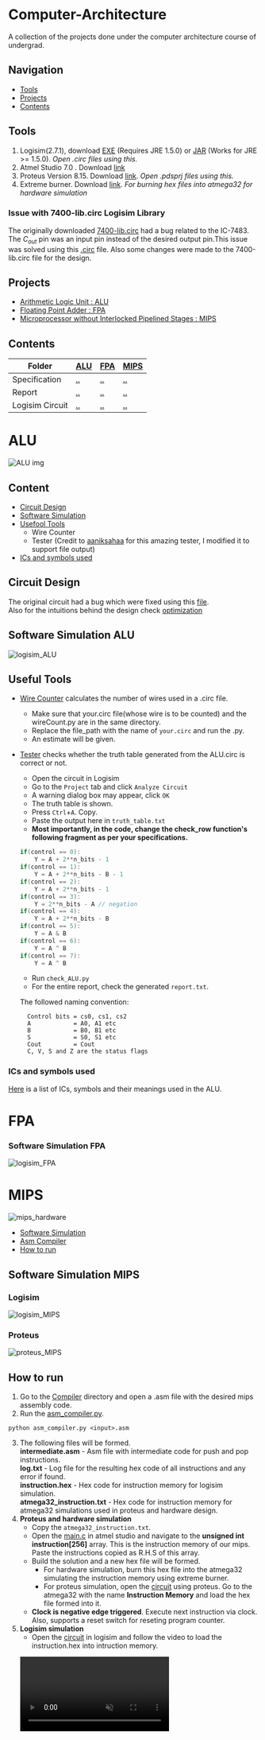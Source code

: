 # Computer-Architecture
A collection of the projects done under the computer architecture course of undergrad.

## Navigation
* [Tools](#tools)
* [Projects](#projects)
* [Contents](#contents)

## Tools
1. Logisim(2.7.1), download [EXE](https://sourceforge.net/projects/circuit/files/2.7.x/2.7.1/) (Requires JRE 1.5.0) or [JAR](https://sourceforge.net/projects/circuit/files/2.7.x/2.7.1/logisim-generic-2.7.1.jar/download) (Works for JRE >= 1.5.0).  _Open .circ files using this._
2. Atmel Studio 7.0 . Download [link](https://www.microchip.com/en-us/tools-resources/archives/avr-sam-mcus)
3. Proteus Version 8.15. Download [link](https://engineeringsoftware.net/electronics/proteus-8-15-full-crack/). _Open .pdsprj files using this._
4. Extreme burner. Download [link](https://extreme-burner-avr.software.informer.com/1.4/). _For burning hex files into atmega32 for hardware simulation_

### Issue with 7400-lib.circ Logisim Library 
The originally downloaded [7400-lib.circ](/Projects/ALU/Circuits/7400-lib.circ) had a bug related to the IC-7483. The $C_{out}$ pin was an input pin instead of the desired output pin.This issue was solved using this [.circ](./Projects/ALU/Circuits/IC%207483.circ) file. Also some changes were made to the 7400-lib.circ file for the design.

## Projects
- [Arithmetic Logic Unit : ALU](#alu)
- [Floating Point Adder : FPA](#fpa)
- [Microprocessor without Interlocked Pipelined Stages : MIPS](#mips)

## Contents
|Folder|[ALU](/Projects/ALU/)|[FPA](/Projects/FPA/)|[MIPS](/Projects/MIPS/)|
|-|-|-|-|
|Specification|[..](/Projects/ALU/CSE-306-Assignment-1-V1.pdf)|[..](/Projects/FPA/306_FP_Adder.pdf)|[..](/Projects/MIPS/CSE306_MIPS_July23.pdf)|
|Report|[..](/Projects/ALU/Report/A1_Group6.pdf)|[..](/Projects/FPA/Report/main.pdf)|[..](/Projects/MIPS/Report/MIPSreport.pdf)|
|Logisim Circuit|[..](/Projects/ALU/Circuits/final%20ALU.circ)|[..](/Projects/FPA/Circuits/FloatingPointAdder.circ)|[..](/Projects/MIPS/Circuits/MIPS.circ)|

# ALU
![ALU img](/Projects/ALU/Images/hardware.jpg)

## Content
- [Circuit Design](#circuit-design)
- [Software Simulation](#software-simulation-alu)
- [Usefool Tools](#useful-tools)
	- Wire Counter
	- Tester (Credit to [aaniksahaa](https://github.com/aaniksahaa) for this amazing tester, I modified it to support file output)
- [ICs and symbols used](#ics-and-symbols-used)

## Circuit Design 
The original circuit had a bug which were fixed using this [file](/Projects/ALU/Fix.md). \
Also for the intuitions behind the design check [optimization](/Projects/ALU/Optimization.md)

## Software Simulation ALU
![logisim_ALU](/Projects/ALU/Report/Util/main.png)

## Useful Tools
- [Wire Counter](/Projects/ALU/wireCount.py) calculates the number of wires used in a .circ file. 
	- Make sure that your.circ file(whose wire is to be counted) and the wireCount.py are in the same directory.
	- Replace the file_path with the name of `your.circ` and run the .py.
	- An estimate will be given.

- [Tester](/Projects/ALU/Tester/check_ALU.py) checks whether the truth table generated from the ALU.circ is correct or not.
	* Open the circuit in Logisim
	* Go to the `Project` tab and click `Analyze Circuit`
	* A warning dialog box may appear, click `OK`
	* The truth table is shown.
	* Press `Ctrl`+`A`. Copy.
	* Paste the output here in `truth_table.txt`
	* **Most importantly, in the code, change the check_row function's following fragment as per your specifications.**
	```cpp
	if(control == 0):
        Y = A + 2**n_bits - 1
    if(control == 1):
        Y = A + 2**n_bits - B - 1
    if(control == 2):
        Y = A + 2**n_bits - 1
    if(control == 3):
        Y = 2**n_bits - A // negation
    if(control == 4):
        Y = A + 2**n_bits - B
    if(control == 5):
        Y = A & B
    if(control == 6):
        Y = A ^ B
    if(control == 7):
        Y = A ^ B
	```
	* Run `check_ALU.py`
	* For the entire report, check the generated `report.txt`.


	The followed naming convention:

		Control bits = cs0, cs1, cs2
		A            = A0, A1 etc
		B            = B0, B1 etc
		S            = S0, S1 etc
		Cout         = Cout
		C, V, S and Z are the status flags

### ICs and symbols used
[Here](/Projects/ALU/Gates.md) is a list of ICs, symbols and their meanings used in the ALU.

# FPA
### Software Simulation FPA

![logisim_FPA](/Projects/FPA/Report/Util/FPA.png)

# MIPS

![mips_hardware](/Projects/MIPS/Report/Images/hardware.jpg)

- [Software Simulation](#software-simulation-mips)
- [Asm Compiler](/Projects/MIPS/Compiler/asm_compiler.py)
- [How to run](#how-to-run)

## Software Simulation MIPS
### Logisim
![logisim_MIPS](/Projects/MIPS/Report/Images/Main%20circuit.png)
### Proteus
![proteus_MIPS](/Projects/MIPS/Report/Images/mips_proteus.png)

## How to run
1. Go to the [Compiler](/Projects/MIPS/Compiler/) directory and open a .asm file with the desired mips assembly code.
2. Run the [asm_compiler.py](/Projects/MIPS/Compiler/asm_compiler.py).
```
python asm_compiler.py <input>.asm
```
3. The following files will be formed. \
	**intermediate.asm** - Asm file with intermediate code for push and pop instructions.\
	**log.txt** - Log file for the resulting hex code of all instructions and any error if found. \
	**instruction.hex** - Hex code for instruction memory for logisim simulation. \
	**atmega32_instruction.txt** - Hex code for instruction memory for atmega32 simulations used in proteus and hardware design.
4. **Proteus and hardware simulation**
	- Copy the `atmega32_instruction.txt`.
	- Open the [main.c](/Projects/MIPS/Codes%20&%20Simulation/Instruction%20Memory/main.c) in atmel studio and navigate to the **unsigned int instruction[256]** array. This is the instruction memory of our mips. Paste the instructions copied as R.H.S of this array.
	- Build the solution and a new hex file will be formed.
		- For hardware simulation, burn this hex file into the atmega32 simulating the instruction memory using extreme burner.
		- For proteus simulation, open the [circuit](/Projects/MIPS/Codes%20&%20Simulation/MIPS%20circuit.pdsprj) using proteus. Go to the atmega32 with the name **Instruction Memory** and load the hex file formed into it.
	- **Clock is negative edge triggered**. Execute next instruction via clock. Also, supports a reset switch for reseting program counter.
5. **Logisim simulation**
	- Open the [circuit](/Projects/MIPS/Circuits/MIPS.circ) in logisim and follow the video to load the instruction.hex into intruction memory.
	<p align="left">
		<video src="https://github.com/mrtaz77/Computer-Architecture/assets/113765142/7c402a1f-811e-405a-8117-ec8926907b31" autoplay loop muted>
		</video>
	</p>
